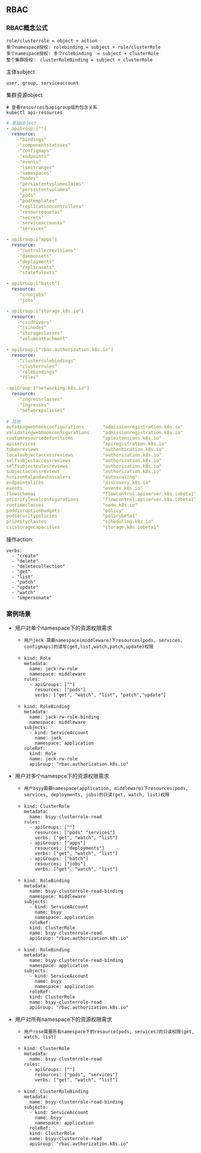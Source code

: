 ## RBAC 

### RBAC概念公式
```text
role/clusterrole = object + action
单个namespace授权: rolebinding = subject + role/clusterRole 
多个namespace授权: 多个rolebinding  = subject + clusterRole
整个集群授权： clusterRoleBinding = subject + clusterRole
```

主体subject
```text
user, group, serviceaccount 
```

集群资源object
```shell
# 查看resources与apigroup组的包含关系
kubectl api-resources 
```
```yaml
# 基础object
- apiGroup:[""]
  resource:
    -"bindings"
    -"componentstatuses"
    -"configmaps"
    -"endpoints"
    -"events"
    -"limitranges"
    -"namespaces"
    -"nodes"
    -"persistentvolumeclaims"
    -"persistentvolumes"
    -"pods"
    -"podtemplates"
    -"replicationcontrollers"
    -"resourcequotas"
    -"secrets"
    -"serviceaccounts"
    -"services"

- apiGroup:["apps"]
  resource:
    -"controllerrevisions"
    -"daemonsets"
    -"deployments"
    -"replicasets"
    -"statefulsets"

- apiGroup:["batch"]
  resource:
    -"cronjobs"
    -"jobs"

- apiGroup:["storage.k8s.io"]
  resource:
    -"csidrivers"
    -"csinodes"
    -"storageclasses"
    -"volumeattachment"

- apiGroup:["rbac.authorization.k8s.io"]
  resource:
    -"clusterrolebindings"
    -"clusterroles"
    -"rolebindings"
    -"roles"

-apiGroup:["networking.k8s.io"]
  resource:
    -"ingressclasses"
    -"ingresses"
    -"networkpolicies"
  
# 其他              
mutatingwebhookconfigurations       "admissionregistration.k8s.io"     
validatingwebhookconfigurations     "admissionregistration.k8s.io"     
customresourcedefinitions           "apiextensions.k8s.io"     
apiservices                         "apiregistration.k8s.io"        
tokenreviews                        "authentication.k8s.io"     
localsubjectaccessreviews           "authorization.k8s.io"     
selfsubjectaccessreviews            "authorization.k8s.io"     
selfsubjectrulesreviews             "authorization.k8s.io"     
subjectaccessreviews                "authorization.k8s.io"     
horizontalpodautoscalers            "autoscaling"     
endpointslices                      "discovery.k8s.io"     
events                              "events.k8s.io"     
flowschemas                         "flowcontrol.apiserver.k8s.iobeta1"     
prioritylevelconfigurations         "flowcontrol.apiserver.k8s.iobeta1"        
runtimeclasses                      "node.k8s.io"     
poddisruptionbudgets                "policy"      
podsecuritypolicies                 "policybeta1"           
priorityclasses                     "scheduling.k8s.io"         
csistoragecapacities                "storage.k8s.iobeta1"
```

操作action: 
```text
verbs:
  - "create"
  - "delete"
  - "deletecollection"
  - "get"
  - "list"
  - "patch"
  - "update"
  - "watch"
  - "impersonate"
```

### 案例场景
* 用户对单个namespace下的资源权限需求
  * ```text
    用户jeck 需要namespace(middleware)下resources(pods, services, configmaps)的读写(get,list,watch,patch,update)权限
    ```
  * ```shell
    kind: Role
    metadata:
      name: jeck-rw-role
      namespace: middleware
    rules:
      - apiGroups: [""] 
        resources: ["pods"]
        verbs: ["get", "watch", "list", "patch","update"]
    ```
  * ```shell
    kind: RoleBinding
    metadata:
      name: jack-rw-role-binding
      namespace: middleware
    subjects:
      - kind: ServiceAccount
        name: jack
        namespace: application
    roleRef:
      kind: Role
      name: jeck-rw-role
      apiGroup: "rbac.authorization.k8s.io"
    ```
* 用户对多个namespce下的资源权限需求
  * ```text
    用户bsyy需要namespace(application, middleware)下resources(pods, services, deployments, jobs)的只读(get, watch, list)权限
    ```
  * ```shell
    kind: ClusterRole
    metadata:
      name: bsyy-clusterrole-read
    rules:
      - apiGroups: [""]
        resources: ["pods" "services"]
        verbs: ["get", "watch", "list"]
      - apiGroups: ["apps"]
        resources: ["deployments"]
        verbs: ["get", "watch", "list"]
      - apiGroups: ["batch"]
        resources: ["jobs"]
        verbs: ["get", "watch", "list"]
    ```
  * ```shell
    kind: RoleBinding
    metadata:
      name: bsyy-clusterrole-read-binding
      namespace: middleware
    subjects:
      - kind: ServiceAccount
        name: bsyy
        namespace: application
      roleRef:
      kind: ClusterRole
      name: bsyy-clusterrole-read
      apiGroup: "rbac.authorization.k8s.io"
    ```
  * ```shell
    kind: RoleBinding
    metadata:
      name: bsyy-clusterrole-read-binding
      namespace: application
    subjects:
      - kind: ServiceAccount
        name: bsyy
        namespace: application
      roleRef:
      kind: ClusterRole
      name: bsyy-clusterrole-read
      apiGroup: "rbac.authorization.k8s.io"
    ```
* 用户对所有namespace下的资源权限需求
  * ```text
    用户rose需要所有namespace下的resource(pods, services)的只读权限(get, watch, list)
    ```
  * ```shell
    kind: ClusterRole
    metadata:
      name: bsyy-clusterrole-read
    rules:
      - apiGroups: [""]
        resources: ["pods", "services"]
        verbs: ["get", "watch", "list"]
    ```
  * ```shell
    kind: ClusterRoleBinding
    metadata:
      name: bsyy-clusterrole-read-binding
    subjects:
      - kind: ServiceAccount
        name: bsyy
        namespace: application
      roleRef:
      kind: ClusterRole
      name: bsyy-clusterrole-read
      apiGroup: "rbac.authorization.k8s.io"
    ```


